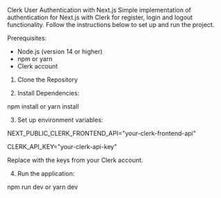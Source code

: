 Clerk User Authentication with Next.js
Simple implementation of authentication for Next.js with Clerk for register, login and logout functionality. Follow the instructions below to set up and run the project.

Prerequisites:

- Node.js (version 14 or higher)
- npm or yarn
- Clerk account


1. Clone the Repository

2. Install Dependencies:

npm install or yarn install

3. Set up environment variables:

NEXT_PUBLIC_CLERK_FRONTEND_API="your-clerk-frontend-api"

CLERK_API_KEY="your-clerk-api-key"

Replace with the keys from your Clerk account.

4. Run the application:

npm run dev or yarn dev


